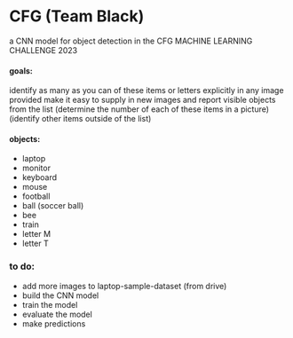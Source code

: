 # CFG (Team Black)
a CNN model for object detection in the CFG MACHINE LEARNING CHALLENGE 2023

#### goals:
identify as many as you can of these items or letters explicitly in any image provided
make it easy to supply in new images and report visible objects from the list
(determine the number of each of these items in a picture)
(identify other items outside of the list)

#### objects:
- laptop  
- monitor  
- keyboard  
- mouse  
- football  
- ball (soccer ball)  
- bee  
- train  
- letter M  
- letter T  

### to do:
- add more images to laptop-sample-dataset (from drive)
- build the CNN model
- train the model
- evaluate the model
- make predictions

